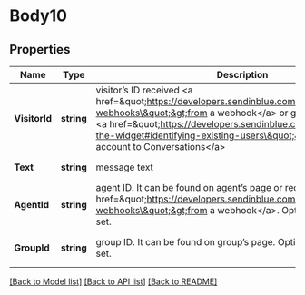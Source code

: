 # Body10

## Properties
Name | Type | Description | Notes
------------ | ------------- | ------------- | -------------
**VisitorId** | **string** | visitor’s ID received &lt;a href&#x3D;\&quot;https://developers.sendinblue.com/docs/conversations-webhooks\&quot;&gt;from a webhook&lt;/a&gt; or generated by you to &lt;a href&#x3D;\&quot;https://developers.sendinblue.com/docs/customize-the-widget#identifying-existing-users\&quot;&gt;bind existing user account to Conversations&lt;/a&gt; | [default to null]
**Text** | **string** | message text | [default to null]
**AgentId** | **string** | agent ID. It can be found on agent’s page or received &lt;a href&#x3D;\&quot;https://developers.sendinblue.com/docs/conversations-webhooks\&quot;&gt;from a webhook&lt;/a&gt;. Optional if &#x60;groupId&#x60; is set. | [optional] [default to null]
**GroupId** | **string** | group ID. It can be found on group’s page. Optional if &#x60;agentId&#x60; is set. | [optional] [default to null]

[[Back to Model list]](../README.md#documentation-for-models) [[Back to API list]](../README.md#documentation-for-api-endpoints) [[Back to README]](../README.md)


